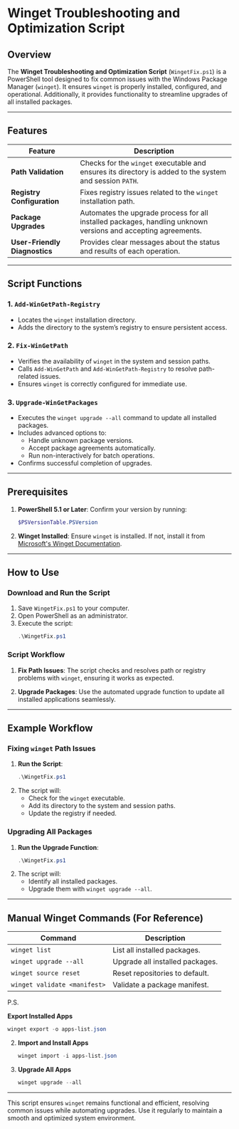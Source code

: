 # Winget Troubleshooting and Optimization Script

## Overview

The **Winget Troubleshooting and Optimization Script** (`WingetFix.ps1`) is a PowerShell tool designed to fix common issues with the Windows Package Manager (`winget`). It ensures `winget` is properly installed, configured, and operational. Additionally, it provides functionality to streamline upgrades of all installed packages.

---

## Features

| Feature | Description |
| --- | --- |
| **Path Validation** | Checks for the `winget` executable and ensures its directory is added to the system and session `PATH`. |
| **Registry Configuration** | Fixes registry issues related to the `winget` installation path. |
| **Package Upgrades** | Automates the upgrade process for all installed packages, handling unknown versions and accepting agreements. |
| **User-Friendly Diagnostics** | Provides clear messages about the status and results of each operation. |

---

## Script Functions

### 1. `Add-WinGetPath-Registry`
- Locates the `winget` installation directory.
- Adds the directory to the system’s registry to ensure persistent access.

### 2. `Fix-WinGetPath`
- Verifies the availability of `winget` in the system and session paths.
- Calls `Add-WinGetPath` and `Add-WinGetPath-Registry` to resolve path-related issues.
- Ensures `winget` is correctly configured for immediate use.

### 3. `Upgrade-WinGetPackages`
- Executes the `winget upgrade --all` command to update all installed packages.
- Includes advanced options to:
  - Handle unknown package versions.
  - Accept package agreements automatically.
  - Run non-interactively for batch operations.
- Confirms successful completion of upgrades.

---

## Prerequisites

1. **PowerShell 5.1 or Later**: Confirm your version by running:
   ```powershell
   $PSVersionTable.PSVersion
   ```
2. **Winget Installed**: Ensure `winget` is installed. If not, install it from [Microsoft's Winget Documentation](https://learn.microsoft.com/en-us/windows/package-manager/).

---

## How to Use

### Download and Run the Script

1. Save `WingetFix.ps1` to your computer.
2. Open PowerShell as an administrator.
3. Execute the script:
   ```powershell
   .\WingetFix.ps1
   ```

### Script Workflow

1. **Fix Path Issues**:
   The script checks and resolves path or registry problems with `winget`, ensuring it works as expected.

2. **Upgrade Packages**:
   Use the automated upgrade function to update all installed applications seamlessly.

---

## Example Workflow

### Fixing `winget` Path Issues

1. **Run the Script**:
   ```powershell
   .\WingetFix.ps1
   ```
2. The script will:
   - Check for the `winget` executable.
   - Add its directory to the system and session paths.
   - Update the registry if needed.

### Upgrading All Packages

1. **Run the Upgrade Function**:
   ```powershell
   .\WingetFix.ps1
   ```
2. The script will:
   - Identify all installed packages.
   - Upgrade them with `winget upgrade --all`.

---

## Manual Winget Commands (For Reference)

| Command | Description |
| --- | --- |
| `winget list` | List all installed packages. |
| `winget upgrade --all` | Upgrade all installed packages. |
| `winget source reset` | Reset repositories to default. |
| `winget validate <manifest>` | Validate a package manifest. |


P.S.

**Export Installed Apps**
   ```powershell
   winget export -o apps-list.json
   ```
2. **Import and Install Apps**
   ```powershell
   winget import -i apps-list.json
   ```
3. **Upgrade All Apps**
   ```powershell
   winget upgrade --all
   ```

---

This script ensures `winget` remains functional and efficient, resolving common issues while automating upgrades. Use it regularly to maintain a smooth and optimized system environment.
